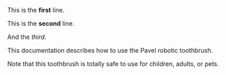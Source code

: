 This is the **first** line.

This is the **second** line.

And the *third*.

This documentation describes how to use the Pavel robotic toothbrush.

Note that this toothbrush is totally safe to use for children, adults, or pets.
